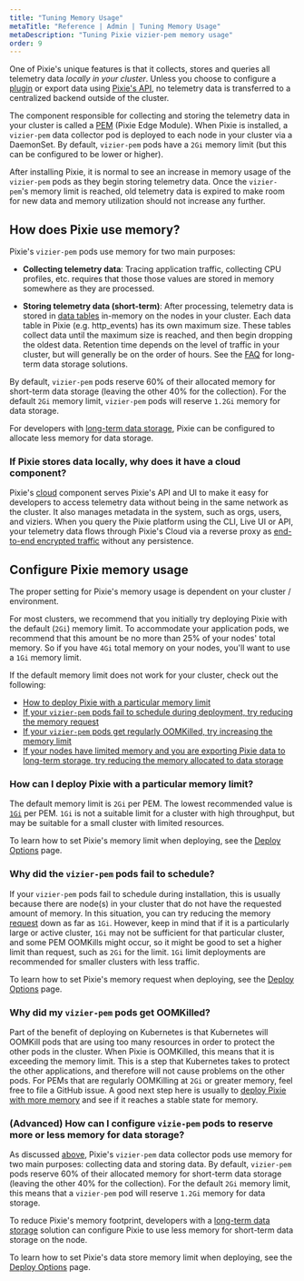 ```yaml
---
title: "Tuning Memory Usage"
metaTitle: "Reference | Admin | Tuning Memory Usage"
metaDescription: "Tuning Pixie vizier-pem memory usage"
order: 9
---
```


One of Pixie's unique features is that it collects, stores and queries all telemetry data *locally in your cluster*. Unless you choose to configure a [plugin](/reference/plugins/plugin-system/) or export data using [Pixie's API](/reference/api/overview/), no telemetry data is transferred to a centralized backend outside of the cluster.

The component responsible for collecting and storing the telemetry data in your cluster is called a [PEM](/reference/architecture/#vizier-components) (Pixie Edge Module).
When Pixie is installed, a `vizier-pem` data collector pod is deployed to each node in your cluster via a DaemonSet. By default, `vizier-pem` pods have a `2Gi` memory limit (but this can be configured to be lower or higher).

After installing Pixie, it is normal to see an increase in memory usage of the `vizier-pem` pods as they begin storing telemetry data. Once the `vizier-pem`'s memory limit is reached, old telemetry data is expired to make room for new data and memory utilization should not increase any further.

## How does Pixie use memory?

Pixie's `vizier-pem` pods use memory for two main purposes:

- **Collecting telemetry data**: Tracing application traffic, collecting CPU profiles, etc. requires that those those values are stored in memory somewhere as they are processed.

- **Storing telemetry data (short-term)**: After processing, telemetry data is stored in [data tables](/reference/datatables/) in-memory on the nodes in your cluster. Each data table in Pixie (e.g. http_events) has its own maximum size. These tables collect data until the maximum size is reached, and then begin dropping the oldest data. Retention time depends on the level of traffic in your cluster, but will generally be on the order of hours. See the [FAQ](/about-pixie/faq/#data-collection-how-much-data-does-pixie-store) for long-term data storage solutions.

By default, `vizier-pem` pods reserve 60% of their allocated memory for short-term data storage (leaving the other 40% for the collection). For the default `2Gi` memory limit, `vizier-pem` pods will reserve `1.2Gi` memory for data storage.

For developers with [long-term data storage](/about-pixie/faq/#how-do-i...-how-do-i-export-data-from-the-pixie-platform-import-data), Pixie can be configured to allocate less memory for data storage.

### If Pixie stores data locally, why does it have a cloud component?

Pixie's [cloud](/reference/architecture/#cloud) component serves Pixie's API and UI to make it easy for developers to access telemetry data without being in the same network as the cluster. It also manages metadata in the system, such as orgs, users, and viziers. When you query the Pixie platform using the CLI, Live UI or API, your telemetry data flows through Pixie's Cloud via a reverse proxy as [end-to-end encrypted traffic](/about-pixie/faq/#data-collection-how-does-pixie-secure-its-data) without any persistence.

## Configure Pixie memory usage

The proper setting for Pixie's memory usage is dependent on your cluster / environment.

For most clusters, we recommend that you initially try deploying Pixie with the default (`2Gi`) memory limit. To accommodate your application pods, we recommend that this amount be no more than 25% of your nodes' total memory. So if you have `4Gi` total memory on your nodes, you'll want to use a `1Gi` memory limit.

If the default memory limit does not work for your cluster, check out the following:

- [How to deploy Pixie with a particular memory limit](#configure-pixie-memory-usage-how-can-i-deploy-pixie-with-a-particular-memory-limit)
- [If your `vizier-pem` pods fail to schedule during deployment, try reducing the memory request](#configure-pixie-memory-usage-why-did-the-object-object-pods-fail-to-schedule)
- [If your `vizier-pem` pods get regularly OOMKilled, try increasing the memory limit](#configure-pixie-memory-usage-why-did-my-object-object-pods-get-oomkilled)
- [If your nodes have limited memory and you are exporting Pixie data to long-term storage, try reducing the memory allocated to data storage](#configure-pixie-memory-usage-(advanced)-how-can-i-configure-object-object-pods-to-reserve-more-or-less-memory-for-data-storage)

### How can I deploy Pixie with a particular memory limit?

The default memory limit is `2Gi` per PEM. The lowest recommended value is [`1Gi`](/installing-pixie/requirements/#memory) per PEM. `1Gi` is not a suitable limit for a cluster with high throughput, but may be suitable for a small cluster with limited resources.

To learn how to set Pixie's memory limit when deploying, see the [Deploy Options](/reference/admin/deploy-options#configure-pixie-memory-usage-setting-the-memory-limit) page.

### Why did the `vizier-pem` pods fail to schedule?

If your `vizier-pem` pods fail to schedule during installation, this is usually because there are node(s) in your cluster that do not have the requested amount of memory. In this situation, you can try reducing the memory [request](https://kubernetes.io/docs/concepts/configuration/manage-resources-containers/#requests-and-limits) down as far as `1Gi`. However, keep in mind that if it is a particularly large or active cluster, `1Gi` may not be sufficient for that particular cluster, and some PEM OOMKills might occur, so it might be good to set a higher limit than request, such as `2Gi` for the limit. `1Gi` limit deployments are recommended for smaller clusters with less traffic.

To learn how to set Pixie's memory request when deploying, see the [Deploy Options](/reference/admin/deploy-options#configure-pixie-memory-usage-setting-the-memory-request) page.

### Why did my `vizier-pem` pods get OOMKilled?

Part of the benefit of deploying on Kubernetes is that Kubernetes will OOMKill pods that are using too many resources in order to protect the other pods in the cluster. When Pixie is OOMKilled, this means that it is exceeding the memory limit. This is a step that Kubernetes takes to protect the other applications, and therefore will not cause problems on the other pods. For PEMs that are regularly OOMKilling at `2Gi` or greater memory, feel free to file a GitHub issue. A good next step here is usually to [deploy Pixie with more memory](/reference/admin/deploy-options#configure-pixie-memory-usage-setting-the-memory-limit) and see if it reaches a stable state for memory.

### (Advanced) How can I configure `vizie-pem` pods to reserve more or less memory for data storage?

As discussed [above](#configure-pixie-memory-usage-how-does-pixie-use-memory), Pixie's `vizier-pem` data collector pods use memory for two main purposes: collecting data and storing data. By default, `vizier-pem` pods reserve 60% of their allocated memory for short-term data storage (leaving the other 40% for the collection). For the default `2Gi` memory limit, this means that a `vizier-pem` pod will reserve `1.2Gi` memory for data storage.

To reduce Pixie's memory footprint, developers with a [long-term data storage](/about-pixie/faq/#how-do-i...-how-do-i-export-data-from-the-pixie-platform-import-data) solution can configure Pixie to use less memory for short-term data storage on the node.

To learn how to set Pixie's data store memory limit when deploying, see the [Deploy Options](/reference/admin/deploy-options#configure-pixie-memory-usage-setting-the-data-table-storage-memory-limit) page.
